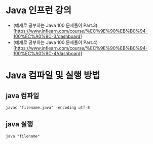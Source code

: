 # Java 인프런 강의

- (예제로 공부하는 Java 100 문제풀이 Part.3)[https://www.inflearn.com/course/%EC%9E%90%EB%B0%94-100%EC%A0%9C-3/dashboard]
- (예제로 공부하는 Java 100 문제풀이 Part.4)[https://www.inflearn.com/course/%EC%9E%90%EB%B0%94-100%EC%A0%9C-4/dashboard]

# Java 컴파일 및 실행 방법

## java 컴파일

```
javac "filename.java" -encoding utf-8
```

## java 실행

```
java "filename"
```
